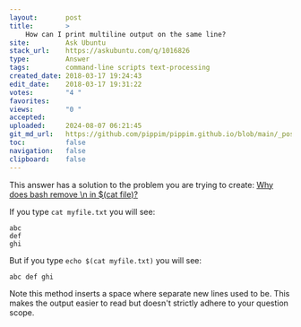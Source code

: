 ```yaml
---
layout:       post
title:        >
    How can I print multiline output on the same line?
site:         Ask Ubuntu
stack_url:    https://askubuntu.com/q/1016826
type:         Answer
tags:         command-line scripts text-processing
created_date: 2018-03-17 19:24:43
edit_date:    2018-03-17 19:31:22
votes:        "4 "
favorites:    
views:        "0 "
accepted:     
uploaded:     2024-08-07 06:21:45
git_md_url:   https://github.com/pippim/pippim.github.io/blob/main/_posts/2018/2018-03-17-How-can-I-print-multiline-output-on-the-same-line_.md
toc:          false
navigation:   false
clipboard:    false
---
```


This answer has a solution to the problem you are trying to create: [Why does bash remove \n in $(cat file)?][1]

If you type `cat myfile.txt` you will see:

``` 
abc
def
ghi
```

But if you type `echo $(cat myfile.txt)` you will see:

``` 
abc def ghi
```

Note this method inserts a space where separate new lines used to be. This makes the output easier to read but doesn't strictly adhere to your question scope.

  [1]: https://askubuntu.com/questions/121866/why-does-bash-remove-n-in-cat-file
